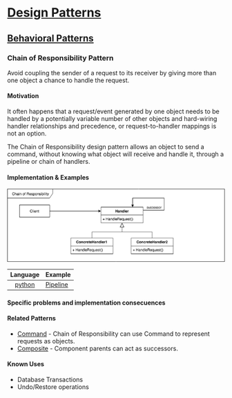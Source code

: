 # [Design Patterns](../README.md)
## [Behavioral Patterns](./behavioral.md)
### Chain of Responsibility Pattern

Avoid coupling the sender of a request to its receiver by giving more than one object a chance to handle the request.

#### Motivation

It often happens that a request/event generated by one object needs to be handled by a potentially variable number of other objects and hard-wiring handler relationships and precedence, or request-to-handler mappings is not an option.

The Chain of Responsibility design pattern allows an object to send a command, without knowing what object will receive and handle it, through a pipeline or chain of handlers.

#### Implementation & Examples

![Chain of Responsibility](../uml/chain.png)

| Language                                | Example |
| :-------------------------------------: | ------- |
| [python](../python3/behavioral/chain) | [Pipeline](../python3/behavioral/chain/pipeline.py)

#### Specific problems and implementation consecuences

#### Related Patterns
* [Command](./command.md) - Chain of Responsibility can use Command to represent requests as objects.
* [Composite](./composite.md) - Component parents can act as successors.

#### Known Uses
* Database Transactions
* Undo/Restore operations
